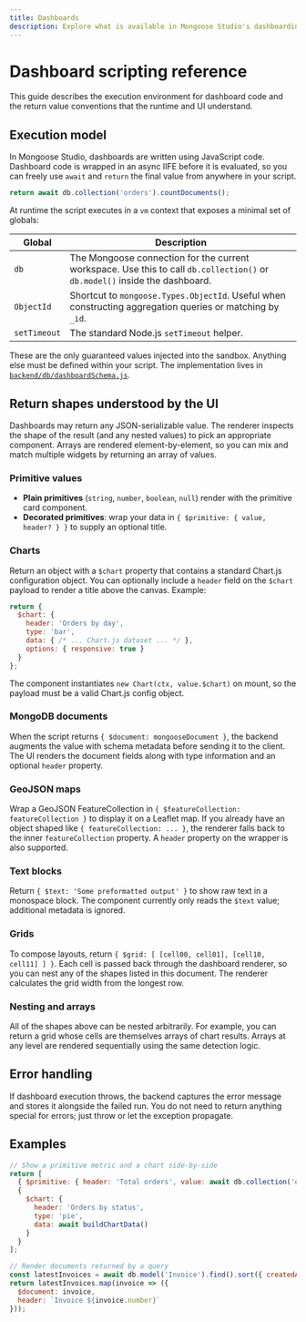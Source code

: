 ```yaml
---
title: Dashboards
description: Explore what is available in Mongoose Studio's dashboarding framework.
---
```


# Dashboard scripting reference

This guide describes the execution environment for dashboard code and the return value conventions that the runtime and UI understand.

## Execution model

In Mongoose Studio, dashboards are written using JavaScript code.
Dashboard code is wrapped in an async IIFE before it is evaluated, so you can freely use `await` and `return` the final value from anywhere in your script.

```js
return await db.collection('orders').countDocuments();
```

At runtime the script executes in a `vm` context that exposes a minimal set of globals:

| Global | Description |
| --- | --- |
| `db` | The Mongoose connection for the current workspace. Use this to call `db.collection()` or `db.model()` inside the dashboard. |
| `ObjectId` | Shortcut to `mongoose.Types.ObjectId`. Useful when constructing aggregation queries or matching by `_id`. |
| `setTimeout` | The standard Node.js `setTimeout` helper. |

These are the only guaranteed values injected into the sandbox. Anything else must be defined within your script. The implementation lives in [`backend/db/dashboardSchema.js`](../backend/db/dashboardSchema.js).

## Return shapes understood by the UI

Dashboards may return any JSON-serializable value. The renderer inspects the shape of the result (and any nested values) to pick an appropriate component. Arrays are rendered element-by-element, so you can mix and match multiple widgets by returning an array of values.

### Primitive values

* **Plain primitives** (`string`, `number`, `boolean`, `null`) render with the primitive card component.
* **Decorated primitives**: wrap your data in `{ $primitive: { value, header? } }` to supply an optional title.

### Charts

Return an object with a `$chart` property that contains a standard Chart.js configuration object. You can optionally include a `header` field on the `$chart` payload to render a title above the canvas. Example:

```js
return {
  $chart: {
    header: 'Orders by day',
    type: 'bar',
    data: { /* ... Chart.js dataset ... */ },
    options: { responsive: true }
  }
};
```

The component instantiates `new Chart(ctx, value.$chart)` on mount, so the payload must be a valid Chart.js config object.

### MongoDB documents

When the script returns `{ $document: mongooseDocument }`, the backend augments the value with schema metadata before sending it to the client. The UI renders the document fields along with type information and an optional `header` property.

### GeoJSON maps

Wrap a GeoJSON FeatureCollection in `{ $featureCollection: featureCollection }` to display it on a Leaflet map. If you already have an object shaped like `{ featureCollection: ... }`, the renderer falls back to the inner `featureCollection` property. A `header` property on the wrapper is also supported.

### Text blocks

Return `{ $text: 'Some preformatted output' }` to show raw text in a monospace block. The component currently only reads the `$text` value; additional metadata is ignored.

### Grids

To compose layouts, return `{ $grid: [ [cell00, cell01], [cell10, cell11] ] }`. Each cell is passed back through the dashboard renderer, so you can nest any of the shapes listed in this document. The renderer calculates the grid width from the longest row.

### Nesting and arrays

All of the shapes above can be nested arbitrarily. For example, you can return a grid whose cells are themselves arrays of chart results. Arrays at any level are rendered sequentially using the same detection logic.

## Error handling

If dashboard execution throws, the backend captures the error message and stores it alongside the failed run. You do not need to return anything special for errors; just throw or let the exception propagate.

## Examples

```js
// Show a primitive metric and a chart side-by-side
return [
  { $primitive: { header: 'Total orders', value: await db.collection('orders').countDocuments() } },
  {
    $chart: {
      header: 'Orders by status',
      type: 'pie',
      data: await buildChartData()
    }
  }
];
```

```js
// Render documents returned by a query
const latestInvoices = await db.model('Invoice').find().sort({ createdAt: -1 }).limit(5);
return latestInvoices.map(invoice => ({
  $document: invoice,
  header: `Invoice ${invoice.number}`
}));
```
